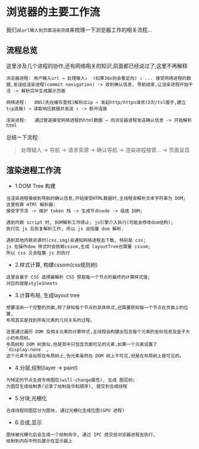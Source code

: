 # 浏览器的主要工作流
我们从`url输入到页面渲染完成`来梳理一下浏览器工作的相关流程...
## 流程总览
这里涉及几个进程的协作,还有网络相关的知识,前面都已经说过了,这里不再解释
```
浏览器进程: 用户输入url → 处理输入↓  (如果30x则会重定向) ↓ ... 接受网络进程的数据,发送给渲染进程(commit navigation) -> 收到确认信息, 导航结束,让渲染进程开始干活 -> 解析完毕生成展示页面

网络进程:   DNS(先在缓存查找)解析出ip → 发起http/https请求(3次/tsl握手,建立tcp连接) → 读取响应数据并发送 ↑ -> 断开连接

渲染进程:   通过管道接受网络进程的html数据 → 向浏览器进程发送确认信息 -> 开始解析html
```
总结一下流程:
> 处理输入 -> 导航 -> 请求资源 -> 确认导航 -> 渲染进程接管... -> 页面呈现

## 渲染进程工作流
- 1.DOM Tree 构建
```
当渲染进程接收到导航的确认信息,开始接受HTML数据时,主线程会解析文本字符串为 DOM;
这里依靠 HTMl 解析器: 
接受字节流 -> 维护 token 栈 -> 生成节点node -> 组成 DOM;

遇到内嵌 script 时, DOM解析工作停止; js引擎介入执行(可能会修改dom结构);
执行完 js 后恢复解析工作, 所以 js 会阻塞 dom 解析.

遇到其他内联资源时(css,img)会通知网络进程去下载, 特别是 css;
js 在操作dom 样式时会依赖cssom,生成 layoutTree也需要 cssom; 
所以 css 又会阻塞 js 的执行
```
- 2.样式计算, 构建cssom(css规则树)
```
这里会基于 CSS 选择器解析 CSS 获取每一个节点的最终的计算样式值;
对应的就是styleSheets
```
- 3.计算布局, 生成layout tree
```
想要渲染一个完整的页面,除了获知每个节点的具体样式,还需要获知每一个节点在页面上的位置,
布局其实是找到所有元素的几何关系的过程。

这里通过遍历 DOM 及相关元素的计算样式,主线程会构建出包含每个元素的坐标信息及盒子大小的布局树。
布局树和 DOM 树类似,但是其中只包含页面可见的元素,如果一个元素设置了 `display:none` ,
这个元素不会出现在布局树上,伪元素虽然在 DOM 树上不可见,但是在布局树上是可见的。
```
- 4.分层,绘制(layer -> paint)
```
为特定的节点生成专用图层(will-change属性), 生成 图层树;
为图层生成绘制表(记录了绘制指令和顺序), 提交到合成线程
```
- 5.分块,光栅化
```
合成线程将图层分为图块, 通过光栅化生成位图(GPU 进程)
```
- 6.合成,显示
```
图块被光栅化后会生成一个绘制命令, 通过 IPC 提交给浏览器进程去执行,
绘制到内存中然后展示在显示器上
```